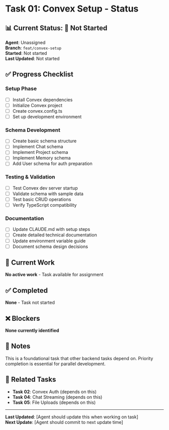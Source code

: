 # Task 01: Convex Setup - Status

## 📊 **Current Status**: 🔴 Not Started

**Agent**: Unassigned  
**Branch**: `feat/convex-setup`  
**Started**: Not started  
**Last Updated**: Not started  

## ✅ **Progress Checklist**

### **Setup Phase**
- [ ] Install Convex dependencies
- [ ] Initialize Convex project  
- [ ] Create convex.config.ts
- [ ] Set up development environment

### **Schema Development**
- [ ] Create basic schema structure
- [ ] Implement Chat schema
- [ ] Implement Project schema  
- [ ] Implement Memory schema
- [ ] Add User schema for auth preparation

### **Testing & Validation**
- [ ] Test Convex dev server startup
- [ ] Validate schema with sample data
- [ ] Test basic CRUD operations
- [ ] Verify TypeScript compatibility

### **Documentation**
- [ ] Update CLAUDE.md with setup steps
- [ ] Create detailed technical documentation
- [ ] Update environment variable guide
- [ ] Document schema design decisions

## 🚧 **Current Work**

**No active work** - Task available for assignment

## ✅ **Completed**

**None** - Task not started

## ❌ **Blockers**

**None currently identified**

## 📝 **Notes**

This is a foundational task that other backend tasks depend on. Priority completion is essential for parallel development.

## 🔗 **Related Tasks**

- **Task 02**: Convex Auth (depends on this)
- **Task 04**: Chat Streaming (depends on this)  
- **Task 05**: File Uploads (depends on this)

---

**Last Updated**: [Agent should update this when working on task]  
**Next Update**: [Agent should commit to next update time]